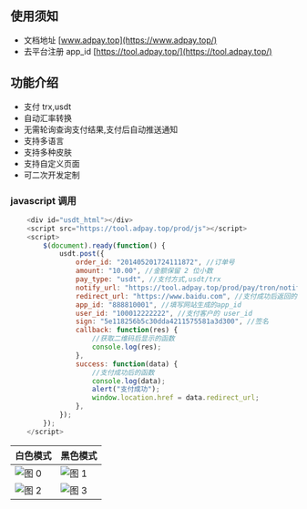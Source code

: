 ## 使用须知
- 文档地址 [www.adpay.top](https://www.adpay.top/)
- 去平台注册 app_id  [https://tool.adpay.top/](https://tool.adpay.top/)

## 功能介绍
- 支付 trx,usdt
- 自动汇率转换
- 无需轮询查询支付结果,支付后自动推送通知
- 支持多语言
- 支持多种皮肤
- 支持自定义页面
- 可二次开发定制


### javascript 调用

```JavaScript
    <div id="usdt_html"></div>
    <script src="https://tool.adpay.top/prod/js"></script>
    <script>
        $(document).ready(function() {
            usdt.post({
                order_id: "201405201724111872", //订单号
                amount: "10.00", //金额保留 2 位小数
                pay_type: "usdt", //支付方式,usdt/trx
                notify_url: "https://tool.adpay.top/prod/pay/tron/notify", //回调地址
                redirect_url: "https://www.baidu.com", //支付成功后返回的地址
                app_id: "888810001", //填写网站生成的app_id
                user_id: "100012222222", //支付客户的 user_id
                sign: "5e118256b5c30dda4211575581a3d300", //签名
                callback: function(res) {
                    //获取二维码后显示的函数
                    console.log(res);
                },
                success: function(data) {
                    //支付成功后的函数
                    console.log(data);
                    alert("支付成功");
                    window.location.href = data.redirect_url;
                },
            });
        });
    </script>
```



| 白色模式                                                          | 黑色模式                                                          |
| ----------------------------------------------------------------- | ----------------------------------------------------------------- |
| ![图 0](https://imgs3.adpay.top/doc/2024-08-28-11-40-4738963.png) | ![图 1](https://imgs3.adpay.top/doc/2024-08-28-11-44-0840877.png) |
| ![图 2](https://imgs3.adpay.top/doc/2024-08-28-11-48-2905514.png) | ![图 3](https://imgs3.adpay.top/doc/2024-08-28-11-49-0977992.png) |




